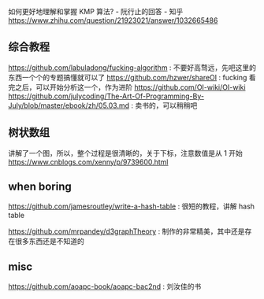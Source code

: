 如何更好地理解和掌握 KMP 算法? - 阮行止的回答 - 知乎
https://www.zhihu.com/question/21923021/answer/1032665486



## 综合教程
https://github.com/labuladong/fucking-algorithm : 不要好高骛远，先吧这里的东西一个个的专题搞懂就可以了
https://github.com/hzwer/shareOI : fucking 看完之后，可以开始分析这一个，作为进阶
https://github.com/OI-wiki/OI-wiki
https://github.com/julycoding/The-Art-Of-Programming-By-July/blob/master/ebook/zh/05.03.md : 卖书的，可以稍稍吧



## 树状数组
讲解了一个图，所以，整个过程是很清晰的，关于下标，注意数值是从 1 开始
https://www.cnblogs.com/xenny/p/9739600.html


## when boring
https://github.com/jamesroutley/write-a-hash-table : 很短的教程，讲解 hash table


https://github.com/mrpandey/d3graphTheory : 制作的非常精美，其中还是存在很多东西还是不知道的


## misc

https://github.com/aoapc-book/aoapc-bac2nd : 刘汝佳的书
